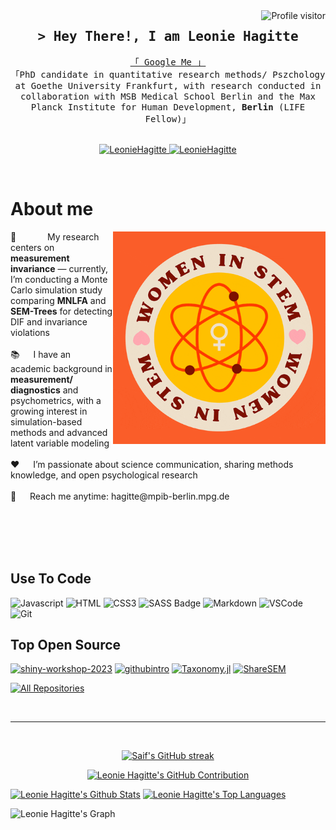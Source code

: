 <!--
<h2 align="center">
  Welcome to Leonie Hagitte World!
  <img src="https://media.giphy.com/media/hvRJCLFzcasrR4ia7z/giphy.gif" width="28">
</h2>
-->

<!--
<p align="center">
  <a href="https://github.com/LeonieHagitte"><img src="https://readme-typing-svg.herokuapp.com/?lines=Self%20Taught%20Programmer;Front%20End%20Developer;1.5%2B%20years%20of%20coding%20experience;Always%20learning%20new%20things&center=true&width=380&height=45"></a>
</p>

 -->

<a href="https://komarev.com/ghpvc/?username=LeonieHagitte">
  <img align="right" src="https://komarev.com/ghpvc/?username=LeonieHagitte&label=Visitors&color=0e75b6&style=flat" alt="Profile visitor" />
</a>

<!-- Intro  -->
<h2 align="center">
        <samp>&gt; Hey There!, I am
                <b><a target="_blank">Leonie Hagitte</a></b>
        </samp>
</h2>


<p align="center"> 
  <samp>
    <a href="https://www.google.com/search?q=Leonie+Hagitte">「 Google Me 」</a>
    <br>
    「PhD candidate in quantitative research methods/ Pszchology at Goethe University Frankfurt, with research conducted in collaboration with MSB Medical School Berlin and the Max Planck Institute for Human Development, <b>Berlin</b> (LIFE Fellow)」
    <br>
    <br>
  </samp>
</p>

<p align="center">
 <a href="https://linkedin.com/in/Leonie-Hagitte" target="_blank">
  <img src="https://img.shields.io/badge/LinkedIn-0077B5?style=for-the-badge&logo=linkedin&logoColor=white" alt="LeonieHagitte"/>
 </a>
 <a href="https://www.researchgate.net/profile/Leonie-Hagitte">
  <img src="https://upload.wikimedia.org/wikipedia/commons/thumb/5/5e/ResearchGate_icon_SVG.svg/1024px-ResearchGate_icon_SVG.svg.png" alt="LeonieHagitte" width="85" />
 </a> 
</p>
<br />

<!-- About Section -->
 # About me
 
<p> <img align="right" width="340" src="/assets/stem.gif" alt="stem.gif" /> 🔬 &emsp; <span style="padding-left: 2em;">My research centers on <strong>measurement invariance</strong> — currently, I’m conducting a Monte Carlo simulation study comparing <strong>MNLFA</strong> and <strong>SEM-Trees</strong> for detecting DIF and invariance violations</span> <br/><br/> 📚 &emsp; I have an academic background in <strong>measurement/ diagnostics</strong> and psychometrics, with a growing interest in simulation-based methods and advanced latent variable modeling <br/><br/> ❤️ &emsp; I’m passionate about science communication, sharing methods knowledge, and open psychological research <br/><br/> 📧 &emsp; Reach me anytime: hagitte@mpib-berlin.mpg.de <br/><br/> 
</p>

<br/>
<br/>
<br/>

## Use To Code

![Javascript](https://img.shields.io/badge/Javascript-F0DB4F?style=for-the-badge&labelColor=black&logo=javascript&logoColor=F0DB4F)
![HTML](https://img.shields.io/badge/HTML5-E34F26?style=for-the-badge&logo=html5&logoColor=white)
![CSS3](https://img.shields.io/badge/CSS3-1572B6?style=for-the-badge&logo=css3&logoColor=white)
![SASS Badge](https://img.shields.io/badge/Sass-CC6699?style=for-the-badge&logo=sass&logoColor=white)
![Markdown](https://img.shields.io/badge/Markdown-000000?style=for-the-badge&logo=markdown&logoColor=white)
![VSCode](https://img.shields.io/badge/Visual_Studio-0078d7?style=for-the-badge&logo=visual%20studio&logoColor=white)
![Git](https://img.shields.io/badge/Git-F05032?style=for-the-badge&logo=git&logoColor=white)
<br/>
## Top Open Source

[![shiny-workshop-2023](https://github-readme-stats.vercel.app/api/pin/?username=LeonieHagitte&repo=shiny-workshop-2023&border_color=7F3FBF&bg_color=0D1117&title_color=C9D1D9&text_color=8B949E&icon_color=7F3FBF)](https://github.com/LeonieHagitte/shiny-workshop-2023)
[![githubintro](https://github-readme-stats.vercel.app/api/pin/?username=LeonieHagitte&repo=githubintro&border_color=7F3FBF&bg_color=0D1117&title_color=C9D1D9&text_color=8B949E&icon_color=7F3FBF)](https://github.com/LeonieHagitte/githubintro)
[![Taxonomy.jl](https://github-readme-stats.vercel.app/api/pin/?username=LeonieHagitte&repo=Taxonomy.jl&border_color=7F3FBF&bg_color=0D1117&title_color=C9D1D9&text_color=8B949E&icon_color=7F3FBF)](https://github.com/LeonieHagitte/Taxonomy.jl)
[![ShareSEM](https://github-readme-stats.vercel.app/api/pin/?username=LeonieHagitte&repo=ShareSEM&border_color=7F3FBF&bg_color=0D1117&title_color=C9D1D9&text_color=8B949E&icon_color=7F3FBF)](https://github.com/LeonieHagitte/ShareSEM)

<p align="left">
  <a href="https://github.com/LeonieHagitte?tab=repositories" target="_blank"><img alt="All Repositories" title="All Repositories" src="https://img.shields.io/badge/-All%20Repos-2962FF?style=for-the-badge&logo=koding&logoColor=white"/></a>
</p>

<br/>
<hr/>
<br/>


<p align="center">
  <a href="https://github.com/LeonieHagitte">
    <img src="https://github-readme-streak-stats.herokuapp.com/?user=LeonieHagitte&theme=radical&border=7F3FBF&background=0D1117" alt="Saif's GitHub streak"/>
  </a>
</p>

<p align="center">
  <a href="https://github.com/LeonieHagitte">
    <img src="https://github-profile-summary-cards.vercel.app/api/cards/profile-details?username=LeonieHagitte&theme=radical" alt="Leonie Hagitte's GitHub Contribution"/>
  </a> 
</p>

<a> 
    <a href="https://github.com/LeonieHagitte"><img alt="Leonie Hagitte's Github Stats" src="https://denvercoder1-github-readme-stats.vercel.app/api?username=LeonieHagitte&show_icons=true&count_private=true&theme=react&border_color=7F3FBF&bg_color=0D1117&title_color=F85D7F&icon_color=F8D866" height="192px" width="49.5%"/></a>
  <a href="https://github.com/LeonieHagitte"><img alt="Leonie Hagitte's Top Languages" src="https://denvercoder1-github-readme-stats.vercel.app/api/top-langs/?username=LeonieHagitte&langs_count=8&layout=compact&theme=react&border_color=7F3FBF&bg_color=0D1117&title_color=F85D7F&icon_color=F8D866" height="192px" width="49.5%"/></a>
  <br/>
</a>

![Leonie Hagitte's Graph](https://github-readme-activity-graph.vercel.app/graph?username=LeonieHagitte&custom_title=Leonie%20Hagitte's%20GitHub%20Activity%20Graph&bg_color=0D1117&color=7F3FBF&line=7F3FBF&point=7F3FBF&area_color=FFFFFF&title_color=FFFFFF&area=true)
